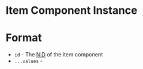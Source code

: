 # Item Component Instance

# Format
- `id` - The [NID](../../../NID.md) of the item component
- `...values` - 